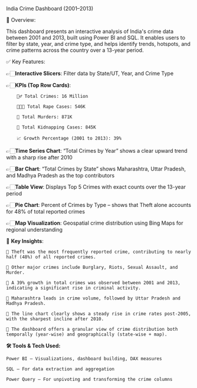 India Crime Dashboard (2001–2013)

🔎 Overview:

This dashboard presents an interactive analysis of India's crime data between 2001 and 2013, built using Power BI and SQL. It enables users to filter by state, year, and crime type, and helps identify trends, hotspots, and crime patterns across the country over a 13-year period.

✅ Key Features:

👉🏻**Interactive Slicers**: Filter data by State/UT, Year, and Crime Type

👉🏻**KPIs (Top Row Cards)**:

        🧍‍♂️ Total Crimes: 16 Million

        🧑‍🤝‍🧑 Total Rape Cases: 546K

        🔪 Total Murders: 871K

        🧒 Total Kidnapping Cases: 845K

        📈 Growth Percentage (2001 to 2013): 39%

👉🏻**Time Series Chart**: “Total Crimes by Year” shows a clear upward trend with a sharp rise after 2010

👉🏻**Bar Chart**: “Total Crimes by State” shows Maharashtra, Uttar Pradesh, and Madhya Pradesh as the top contributors

👉🏻**Table View**: Displays Top 5 Crimes with exact counts over the 13-year period

👉🏻**Pie Chart**: Percent of Crimes by Type – shows that Theft alone accounts for 48% of total reported crimes

👉🏻**Map Visualization**: Geospatial crime distribution using Bing Maps for regional understanding

📌 **Key Insights**:

    🔹 Theft was the most frequently reported crime, contributing to nearly half (48%) of all reported crimes.

    🔹 Other major crimes include Burglary, Riots, Sexual Assault, and Murder.

    🔹 A 39% growth in total crimes was observed between 2001 and 2013, indicating a significant rise in criminal activity.

    🔹 Maharashtra leads in crime volume, followed by Uttar Pradesh and Madhya Pradesh.

    🔹 The line chart clearly shows a steady rise in crime rates post-2005, with the sharpest incline after 2010.

    🔹 The dashboard offers a granular view of crime distribution both temporally (year-wise) and geographically (state-wise + map).

**🛠️ Tools & Tech Used:**

    Power BI – Visualizations, dashboard building, DAX measures

    SQL – For data extraction and aggregation

    Power Query – For unpivoting and transforming the crime columns
